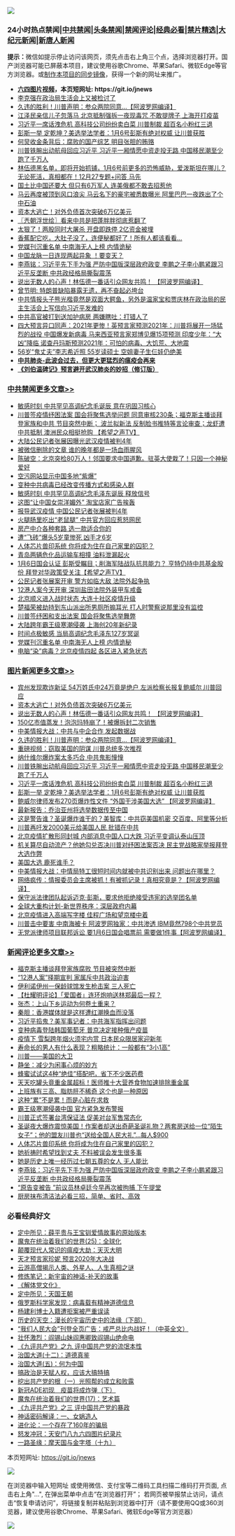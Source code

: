 ![](https://raw.githubusercontent.com/fqnews/bnews/master/64photo/fqnews-qr.jpg)

<div id="tt">
<h3>24小时热点禁闻|<a href="#%E4%B8%AD%E5%85%B1%E7%A6%81%E9%97%BB%E6%9B%B4%E5%A4%9A%E6%96%87%E7%AB%A0">中共禁闻</a>|<a href="#%E5%9B%BE%E7%89%87%E6%96%B0%E9%97%BB%E6%9B%B4%E5%A4%9A%E6%96%87%E7%AB%A0">头条禁闻</a>|<a href="#%E6%96%B0%E9%97%BB%E8%AF%84%E8%AE%BA%E6%9B%B4%E5%A4%9A%E6%96%87%E7%AB%A0">禁闻评论|<a href="#%E5%BF%85%E7%9C%8B%E7%BB%8F%E5%85%B8%E5%A5%BD%E6%96%87">经典必看|<a href="/video.md#%E7%A6%81%E7%89%87%E7%B2%BE%E9%80%89">禁片精选</a>|<a href="https://github.com/fqnews/djy/blob/master/gb/nf1351518.md#1">大纪元新闻</a>|<a href="https://github.com/fqnews/ntdtv/blob/master/gb/prog204.md#1">新唐人新闻</a></h3>
<div><b>提示：</b>微信如提示停止访问该网页，须先点击右上角三个点，选择浏览器打开。国产浏览器可能已屏蔽本项目，建议使用谷歌Chrome、苹果Safari、微软Edge等官方浏览器。或<a href="https://github.com/fqnews/bnews/blob/master/%E5%88%B6%E4%BD%9Cgit%E7%A6%81%E9%97%BB%E9%95%9C%E5%83%8F.md">制作本项目的同步镜像</a>，获得一个新的网址来推广。</div>
<ul>
<li><b><a href="http://d1.bdrive.tk/64.mp4" target="_blank">六四图片视频</a>，本页短网址: https://git.io/jnews</b></li>
<li><a href="/ssgc/20201228/1456202.md">李克强在政治局生活会上又被检讨了</a></li>
<li><a href="/topimagenews/20201228/1456342.md">久违的胜利！川普声明：参众两院同意…【阿波罗网编译】</a></li>
<li><a href="/cnnews/20201228/1456174.md">江泽民亲信儿子忽落马 北京抵制强拆一夜现毒咒 不敢提牌子 上海开打疫苗</a></li>
<li><a href="/topimagenews/20201228/1456154.md">习近平一席话洩危机 高科技公司纷纷卖白菜 川普制裁 超百名小粉红三退</a></li>
<li><a href="/topimagenews/20201228/1456114.md">彭斯一举 定乾坤？美选举法学者​​​​​​​：1月6号彭斯有绝对权威 让川普获胜</a></li>
<li><a href="/yule/20201228/1456137.md">何炅收金条背后：腐败的国产综艺 明目张胆的贿赂</a></li>
<li><a href="/topimagenews/20201228/1456211.md">川普铁腕出动航母回应习近平 习近平一厢情愿中资走投无路 中国移民潮至少跑了千万人</a></li>
<li><a href="/bannedvideo/20201228/1456181.md">林伍德黑名单，即将开始抓铺，1月6号前更多的恐怖威胁，爱泼斯坦在哪儿？无论死活，真相都在！12月27专题+问答 马先</a></li>
<li><a href="/funmedia/20201228/1456230.md">国土比中国还要大 但只有6万军人 连美俄都不敢去招惹他</a></li>
<li><a href="/comments/20201228/1456241.md">马云再度被顶到风口浪尖 马云名下的豪宅被悉数曝光 阿里巴巴一夜跌出了个中石油</a></li>
<li><a href="/topimagenews/20201228/1456433.md">资本大逃亡！对外负债首次突破6万亿美元</a></li>
<li><a href="/ssgc/20201228/1456127.md">〖兲朝浮世绘〗看来中共是把蓬胖胖彻底惹翻了</a></li>
<li><a href="/cnnews/20201228/1456385.md">太狠了！两股同时大屠杀 开盘即跌停 2亿资金被埋</a></li>
<li><a href="/comments/20201227/1456086.md">香蕉配它吃，大肚子没了，连便秘都好了！所有人都该看看...</a></li>
<li><a href="/cbnews/20201228/1456317.md">党媒刊沉重名单 中南海无人上榜 内情诡秘</a></li>
<li><a href="/comments/20201228/1456255.md">中国龙脉一日连现两起异象 ！要变天？</a></li>
<li><a href="/comments/20201228/1456388.md">李燕铭：习近平先下手为强 严防中国版深层政府政变 李鹏之子李小鹏紧跟习近平反垄断 中共政经格局撕裂震荡</a></li>
<li><a href="/topimagenews/20201228/1456392.md">说出无数人的心声！林伍德一番话引众网友共鸣！ 【阿波罗网编译】</a></li>
<li><a href="/ssgc/20201228/1456260.md">曾节明: 特朗普缺陷暴露无遗，再不奋起必垮台</a></li>
<li><a href="/bannedvideo/20201228/1456391.md">中共情报头子熊光楷竟然是双面大鳄鱼，另外是温家宝和贾庆林在政治局的民主生活会上写信向习近平发难的</a></li>
<li><a href="/cnnews/20201228/1456349.md">中共高官被打到送加护病房 两嫌瞎吐：打错人了</a></li>
<li><a href="/comments/20201228/1456280.md">四大预言异口同声：2021年更惨！英预言家预测2021年：川普将展开一场猛烈的战役 中国爆发新病毒 马来西亚预言家郑博见爆15项预测 印度少年：“大凶”降临 诺查丹玛斯预测2021年：可怕的病毒、大饥荒、大地震</a></li>
<li><a href="/yule/20201228/1456142.md">56岁“鬼丈夫”李志希近照 55岁读硕士 空姐妻子生仨娃仍绝美</a></li>
<li><b><a href="/comments/20200211/1275071.md" target="_blank">中共肺炎-此波会过去，但更大更猛烈的瘟疫会再来</a></b></li>
<li><b><a href="/comments/20200207/1272816.md" target="_blank">《刘伯温碑记》预言避开武汉肺炎的妙招（修订版）</a></b></li>
</ul>
</div>

<div class="catlist">
<h3><a href="/cbnews/" target="_blank">中共禁闻</a><span><a href="/cbnews/" target="_blank" rel="nofollow">更多文章>></a></span></h3>
<ul>
<li><a href="/cbnews/20201228/1456617.md" target="_blank">敏感时刻 中共罕见高调纪念毛诞辰 意在巩固习核心</a></li>
<li><a href="/cbnews/20201228/1456609.md" target="_blank">川普签疫情纾困法案 国会将聚焦选举问题 同意审核230条；福克斯主播谈拜登家族和中共 节目突然中断； 波兰拟新法 反制脸书推特等言论审查；龙虾遭中共抵制 澳洲民众相挺抢购 【希望之声TV】</a></li>
<li><a href="/cbnews/20201228/1456603.md" target="_blank">大陆公民记者张展因曝光武汉疫情被判4年</a></li>
<li><a href="/cbnews/20201228/1456597.md" target="_blank">被微信删除的文章 谁的晚年都是一场血雨腥风</a></li>
<li><a href="/cbnews/20201228/1456595.md" target="_blank">陈破空：北京突检80万人！邻国要求中国道歉。驻英大使栽了！只因一个神秘爱好</a></li>
<li><a href="/cbnews/20201228/1456500.md" target="_blank">空污网站显示中国多地“紫爆”</a></li>
<li><a href="/cbnews/20201228/1456503.md" target="_blank">变种中共病毒已经改变传播方式和感染人群</a></li>
<li><a href="/cbnews/20201228/1456548.md" target="_blank">敏感时刻 中共罕见高调纪念毛泽东诞辰 释放信号</a></li>
<li><a href="/cbnews/20201228/1456522.md" target="_blank">这图“让中国女崇洋媚外” 淘宝店家广告挨轰</a></li>
<li><a href="/cbnews/20201228/1456487.md" target="_blank">报导武汉疫情 中国公民记者张展被判4年</a></li>
<li><a href="/cbnews/20201228/1456486.md" target="_blank">火腿肠里吃出“老鼠腿” 中共官方回应惹怒网民</a></li>
<li><a href="/cbnews/20201228/1456478.md" target="_blank">房产中介各种套路 选一款适合你的</a></li>
<li><a href="/cbnews/20201228/1456464.md" target="_blank">遭“飞砖”爆头5岁童惨死 凶手才6岁</a></li>
<li><a href="/comments/20201228/1456418.md" target="_blank">人体芯片兽印系统 你将成为住在自己家里的囚犯？</a></li>
<li><a href="/cbnews/20201228/1456435.md" target="_blank">青岛两辆危化品运输车相撞 油料泄漏起火</a></li>
<li><a href="/cbnews/20201228/1456412.md" target="_blank">1月6日国会认证 彭斯受瞩目；削海军陆战队抗共能力？ 亨特仍持中共基金股份 拜登对华政策受关注【希望之声TV】</a></li>
<li><a href="/cbnews/20201228/1456408.md" target="_blank">公民记者张展案开审 警方如临大敌 法院外起争执</a></li>
<li><a href="/cbnews/20201228/1456393.md" target="_blank">12港人案今天开审 深圳盐田法院外装甲车戒备</a></li>
<li><a href="/cbnews/20201228/1456383.md" target="_blank">北京顺义进入战时状态 大连十社区疫情升级</a></li>
<li><a href="/cbnews/20201228/1456359.md" target="_blank">楚福荣被劫持到东山派出所男厕所搧耳光 打人时警察说那里没有监控</a></li>
<li><a href="/cbnews/20201228/1456356.md" target="_blank">川普签纾困和支出法案 国会将聚焦选举舞弊</a></li>
<li><a href="/cbnews/20201228/1456343.md" target="_blank">大陆跨年霸王级寒潮侵袭 上海创20年新纪录</a></li>
<li><a href="/cbnews/20201228/1456318.md" target="_blank">时间点极敏感 当局高调纪念毛泽东127岁冥诞</a></li>
<li><a href="/cbnews/20201228/1456317.md" target="_blank">党媒刊沉重名单 中南海无人上榜 内情诡秘</a></li>
<li><a href="/cbnews/20201228/1456316.md" target="_blank">电脑“染”病毒？北京疫情四起 各区进入紧急状态</a></li>

</ul>
</div>
<div class="catlist">
<h3><a href="/topimagenews/" target="_blank">图片新闻</a><span><a href="/topimagenews/" target="_blank" rel="nofollow">更多文章>></a></span></h3>
<ul>
<li><a href="/topimagenews/20201228/1456590.md" target="_blank">宾州发现欺诈新证 54万姓氏中24万竟是绝户 左派检察长报复鲍威尔 川普回应</a></li>
<li><a href="/topimagenews/20201228/1456433.md" target="_blank">资本大逃亡！对外负债首次突破6万亿美元</a></li>
<li><a href="/topimagenews/20201228/1456392.md" target="_blank">说出无数人的心声！林伍德一番话引众网友共鸣！ 【阿波罗网编译】</a></li>
<li><a href="/topimagenews/20201228/1456382.md" target="_blank">150亿市值蒸发！泡泡玛特崩了！被爆拆封二次销售</a></li>
<li><a href="/topimagenews/20201228/1456381.md" target="_blank">中美情报大战：中共与中企合作 发起数据战</a></li>
<li><a href="/topimagenews/20201228/1456342.md" target="_blank">久违的胜利！川普声明：参众两院同意…【阿波罗网编译】</a></li>
<li><a href="/comments/20201228/1456152.md" target="_blank">重磅视频：窃取美国的阴谋 川普总统多次推荐</a></li>
<li><a href="/topimagenews/20201228/1456261.md" target="_blank">纳什维尔爆炸案太多巧合 中共鬼影憧憧</a></li>
<li><a href="/topimagenews/20201228/1456211.md" target="_blank">川普铁腕出动航母回应习近平 习近平一厢情愿中资走投无路 中国移民潮至少跑了千万人</a></li>
<li><a href="/topimagenews/20201228/1456154.md" target="_blank">习近平一席话洩危机 高科技公司纷纷卖白菜 川普制裁 超百名小粉红三退</a></li>
<li><a href="/topimagenews/20201228/1456114.md" target="_blank">彭斯一举 定乾坤？美选举法学者​​​​​​​：1月6号彭斯有绝对权威 让川普获胜</a></li>
<li><a href="/topimagenews/20201227/1455871.md" target="_blank">鲍威尔律师发布270页爆炸性文件 “外国干涉美国大选” 【阿波罗网编译】</a></li>
<li><a href="/topimagenews/20201227/1455720.md" target="_blank">最新报告：乔治亚州将选举数据传至中国</a></li>
<li><a href="/topimagenews/20201227/1455669.md" target="_blank">这是警告谁？圣诞爆炸谁干的？美智库：中共窃美国机密 交百度、阿里等分析</a></li>
<li><a href="/topimagenews/20201227/1455621.md" target="_blank">川普再吁发2000美元给美国人民 批错在中共</a></li>
<li><a href="/topimagenews/20201227/1455617.md" target="_blank">北京疫情扩散形同封城 内部消息中国人口大跌 习近平变调认泰山压顶</a></li>
<li><a href="/topimagenews/20201227/1455607.md" target="_blank">机关算尽自动流产？他她勾兑否决川普对纾困法案否决 民主党战略家举报拜登大选作弊</a></li>
<li><a href="/topimagenews/20201226/1455443.md" target="_blank">美国大选 鹿死谁手？</a></li>
<li><a href="/topimagenews/20201226/1455400.md" target="_blank">中美情报大战：中情局特工很短时间内就被中共识别出来 问题出在哪里？</a></li>
<li><a href="/topimagenews/20201226/1455399.md" target="_blank">网络疯传：情报委员会主席被抓！有被抓记录！真相究竟是？【阿波罗网编译】</a></li>
<li><a href="/comments/20201226/1455363.md" target="_blank">保守派法律团队起诉迈克·彭斯，要求他拒绝接受违宪的选举团名单</a></li>
<li><a href="/comments/20201226/1455351.md" target="_blank">全球大重构计划-新世界秩序：深层政府内幕</a></li>
<li><a href="/topimagenews/20201226/1455110.md" target="_blank">北京疫情进入高端写字楼 佳程广场和望京楼中着</a></li>
<li><a href="/topimagenews/20201226/1455090.md" target="_blank">川普击中要害 中南海被卡 阿波罗网独家：中共渗透 IBM竟然798个中共党员</a></li>
<li><a href="/topimagenews/20201226/1455038.md" target="_blank">无党派律师项目联邦诉讼 要1月6日国会唱票前 需要做1件事【阿波罗网编译】</a></li>

</ul>
</div>
<div class="catlist">
<h3><a href="/comments/" target="_blank">新闻评论</a><span><a href="/comments/" target="_blank" rel="nofollow">更多文章>></a></span></h3>
<ul>
<li><a href="/comments/20201228/1456626.md" target="_blank">福克斯主播谈拜登家族腐败 节目被突然中断</a></li>
<li><a href="/comments/20201228/1456625.md" target="_blank">“12港人案”择期宣判 家属斥中共政治迫害</a></li>
<li><a href="/comments/20201228/1456618.md" target="_blank">伊利诺伊州一保龄球馆发生枪击案 三人死亡</a></li>
<li><a href="/comments/20201228/1456602.md" target="_blank">【杜耀明评论】「爱国者」连环炮响送林郑最后一程？</a></li>
<li><a href="/comments/20201228/1456525.md" target="_blank">张杰：上山下乡运动为何卷土重来？</a></li>
<li><a href="/comments/20201228/1456524.md" target="_blank">秦胆：香港媒体就是这样遭红潮换血而没落</a></li>
<li><a href="/comments/20201228/1456520.md" target="_blank">习近平捣鬼？美军事记者：中共海军指挥出问题</a></li>
<li><a href="/comments/20201228/1456519.md" target="_blank">变种病毒登陆韩国葡萄牙 普京决定接种俄产疫苗</a></li>
<li><a href="/comments/20201228/1456518.md" target="_blank">疫情下 雪梨跨年烟火须宅内赏 日本民众限居家迎新年</a></li>
<li><a href="/comments/20201228/1456517.md" target="_blank">寿命长的男人有什么表现？粗略统计：一般都有“3小1高”</a></li>
<li><a href="/comments/20201228/1456509.md" target="_blank">川普——美国的大卫</a></li>
<li><a href="/comments/20201228/1456496.md" target="_blank">静坐：减少为闲事心烦的妙方</a></li>
<li><a href="/comments/20201228/1456492.md" target="_blank">蜂蜜试试这4种“绝佳”搭配吧，省下不少医药费</a></li>
<li><a href="/comments/20201228/1456491.md" target="_blank">天天吃罐头竟重金属超标！医师推十大营养食物加速排除重金属</a></li>
<li><a href="/comments/20201228/1456490.md" target="_blank">上班族有三高、脂肪肝不稀奇 这个也是一种原因</a></li>
<li><a href="/comments/20201228/1456489.md" target="_blank">这种“累”不是累！而是心脏在求救</a></li>
<li><a href="/comments/20201228/1456482.md" target="_blank">霸王级寒潮侵袭中国 官方紧急发布警报</a></li>
<li><a href="/comments/20201228/1456467.md" target="_blank">川普正式签署台湾保证法 促美对台军售常态化</a></li>
<li><a href="/comments/20201228/1456375.md" target="_blank">圣诞夜大爆炸震惊美国！作案者却送出奇葩圣诞礼物？两套房送给一位“陌生女子”；他的盟友川普也“送给全国人民大礼”…每人$900</a></li>
<li><a href="/comments/20201228/1456418.md" target="_blank">人体芯片兽印系统 你将成为住在自己家里的囚犯？</a></li>
<li><a href="/comments/20201228/1456426.md" target="_blank">她祈祷时希望找到丈夫 不料被误会发生很多事</a></li>
<li><a href="/comments/20201228/1456397.md" target="_blank">她是历史上唯一经历过七朝五尊的女人 无人能比</a></li>
<li><a href="/comments/20201228/1456388.md" target="_blank">李燕铭：习近平先下手为强 严防中国版深层政府政变 李鹏之子李小鹏紧跟习近平反垄断 中共政经格局撕裂震荡</a></li>
<li><a href="/comments/20201228/1456386.md" target="_blank">“原告变被告 ”前议员林卓廷今早再次被拘捕 下午提堂</a></li>
<li><a href="/comments/20201228/1456373.md" target="_blank">厨房抹布清洁法必看三招，简单、省时、高效</a></li>

</ul>
</div>

<div class="catlist">
<h3>必看经典好文</h3>
<ul>
<li><a href="/comments/20200616/1345658.md" target="_blank">定中所见：薛平贵与王宝钏爱情故事的原始版本</a></li>
<li><a href="/comments/20181017/1014654.md" target="_blank">魔鬼在统治着我们的世界(25)：全球化</a></li>
<li><a href="/comments/20200619/783185.md" target="_blank">颠覆现代人常识的瘟疫大劫：天灭大明</a></li>
<li><a href="/topimagenews/20200513/1327828.md" target="_blank">天才预言家珍妮 预言2020年大决战</a></li>
<li><a href="/comments/20200919/82684.md" target="_blank">云游高僧揭示人类、外星人、人生真相之谜</a></li>
<li><a href="/comments/20190418/1115565.md" target="_blank">修炼笔记：新宇宙的神话-补天的故事</a></li>
<li><a href="/bookwiki/20130610/138400.md" target="_blank">《解体党文化》</a></li>
<li><a href="/tculture/xiulian/20151111/470021.md" target="_blank">定中所见：天国王朝</a></li>
<li><a href="/cbnews/20200823/1384378.md" target="_blank">俄罗斯科学家发现：病毒载有精神道德信息</a></li>
<li><a href="/comments/20201010/1411232.md" target="_blank">杨建利博士入籍遭拒案被严重误读</a></li>
<li><a href="/tculture/20121025/73066.md" target="_blank">历史的天空：漫长的宇宙历史中的法缘（下部）</a></li>
<li><a href="/comments/20201213/1446945.md" target="_blank">&#8220;我们人民大会&#8221;刊登全页广告：戒严总比内战好！（中英全文）</a></li>
<li><a href="/cbnews/20200727/1366904.md" target="_blank">壮怀激烈：阎锡山妹阎惠卿致阎锡山绝命电</a></li>
<li><a href="/bookonline/20131116/201045.md" target="_blank">《九评共产党》之九 评中国共产党的流氓本性</a></li>
<li><a href="/cbnews/20180318/916241.md" target="_blank">治国大道(十二)：道德真鉴</a></li>
<li><a href="/cbnews/20180311/913065.md" target="_blank">治国大道(五)：何为中国</a></li>
<li><a href="/comments/20200814/1379994.md" target="_blank">搞政治是天赋人权，应该大搞特搞</a></li>
<li><a href="/comments/20200629/1352460.md" target="_blank">挖出共产党的根（一）光照帮的成立和败露</a></li>
<li><a href="/headline/20200908/1392940.md" target="_blank">新冠ADE初现　疫苗将成炸弹（下）</a></li>
<li><a href="/topimagenews/20180620/960677.md" target="_blank">魔鬼在统治着我们的世界(17)：艺术篇</a></li>
<li><a href="/bookonline/20131116/201054.md" target="_blank">《九评共产党》之三 评中国共产党的暴政</a></li>
<li><a href="/comments/20200609/1342224.md" target="_blank">神话密码解译：一、女娲造人</a></li>
<li><a href="/comments/20200907/1392278.md" target="_blank">进化论：一个存在了160年的骗局</a></li>
<li><a href="/comments/20200604/783200.md" target="_blank">怒发冲冠：天安门八九六四图片纪录片</a></li>
<li><a href="/topimagenews/20180327/919935.md" target="_blank">一路圣缘：摩天国与金字塔（十九）</a></li>

</ul>
</div>

本页短网址: https://git.io/jnews

![](https://raw.githubusercontent.com/fqnews/bnews/master/64photo/fqnews-qr.jpg)

在浏览器中输入短网址 或使用微信、支付宝等二维码工具扫描二维码打开页面, 点击右上角"...", 在弹出菜单中点击“在浏览器打开”； 若网页被举报禁止访问，请点击“恢复申请访问”，将链接复制并粘贴到浏览器中打开（请不要使用QQ或360浏览器，建议使用谷歌Chrome、苹果Safari、微软Edge等官方浏览器）

![](https://raw.githubusercontent.com/fqnews/bnews/master/64photo/wx.jpg)